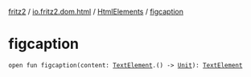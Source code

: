 [fritz2](../../index.md) / [io.fritz2.dom.html](../index.md) / [HtmlElements](index.md) / [figcaption](./figcaption.md)

# figcaption

`open fun figcaption(content: `[`TextElement`](../-text-element/index.md)`.() -> `[`Unit`](https://kotlinlang.org/api/latest/jvm/stdlib/kotlin/-unit/index.html)`): `[`TextElement`](../-text-element/index.md)